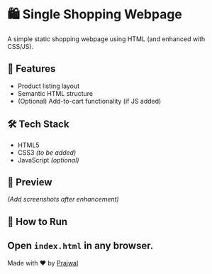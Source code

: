 # 🛍️ Single Shopping Webpage

A simple static shopping webpage using HTML (and enhanced with CSS/JS).

## 🔧 Features
- Product listing layout
- Semantic HTML structure
- (Optional) Add-to-cart functionality (if JS added)

## 🛠️ Tech Stack
- HTML5
- CSS3 *(to be added)*
- JavaScript *(optional)*

## 📸 Preview
*(Add screenshots after enhancement)*

## 🚀 How to Run
Open `index.html` in any browser.
---

Made with ❤️ by [Prajwal](https://github.com/prajwalraaj)
